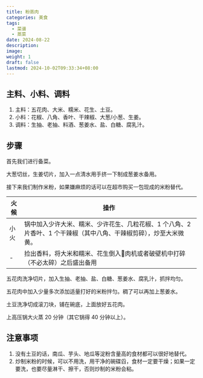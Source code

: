 ```yaml
---
title: 粉蒸肉
categories: 美食
tags:
  - 菜谱
  - 蒸菜
date: 2024-08-22
description: 
image: 
weight: 1
draft: false
lastmod: 2024-10-02T09:33:34+08:00
---
```

## 主料、小料、调料

1. 主料：五花肉、大米、糯米、花生、土豆。
2. 小料：花椒、八角、香叶、干辣椒、大葱/小葱、生姜。
3. 调料：生抽、老抽、料酒、葱姜水、盐、白糖、腐乳汁。

## 步骤

首先我们进行备菜。

大葱切丝，生姜切片，加入一点清水用手挤一下制成葱姜水备用。

接下来我们制作米粉，如果嫌麻烦的话可以在超市购买一包现成的米粉替代。

| 火候  | 操作                                                               |
| --- | ---------------------------------------------------------------- |
| 小火  | 锅中加入少许大米、糯米、少许花生、几粒花椒、1 个八角、2 片香叶、1 个干辣椒（其中八角、干辣椒剪碎），炒至大米微黄。<br> |
| -   | 捡出香料，将大米和糯米、花生倒入𮉬肉机或者破壁机中打碎（不必太碎）之后盛出备用                         |

五花肉洗净切片，加入生抽、老抽、盐、白糖、葱姜水、腐乳汁，抓拌均匀。

五花肉中加入少量多次添加适量打好的米粉拌匀。稠了可以再加上葱姜水。

土豆洗净切成滚刀块，铺在碗底，上面放好五花肉。

上高压锅大火蒸 20 分钟（其它锅得 40 分钟以上）。

## 注意事项

1. 没有土豆的话，南瓜、芋头、地瓜等淀粉含量高的食材都可以很好地替代。
2. 炒制米粉的时候，可以不用洗，用干净的碗碟舀，食材一定要干燥；如果一定要洗，也要尽量淋干、擦干，否则炒制的米粉会粘。


